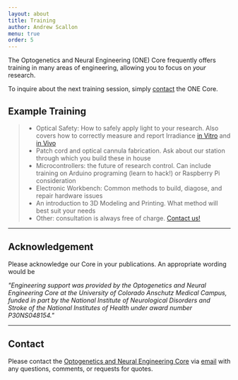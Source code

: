 ```yaml
---
layout: about
title: Training
author: Andrew Scallon
menu: true
order: 5
---
```


The Optogenetics and Neural Engineering (ONE) Core frequently offers training in many areas of engineering, allowing you to focus on *your* research.

To inquire about the next training session, simply [contact](mailto:neuralengineering@ucdenver.edu) the ONE Core.

## Example Training
> *  Optical Safety: How to safely apply light to your research. Also covers how to correctly measure and report Irradiance [in Vitro](https://github.com/OptogeneticsandNeuralEngineeringCore/SmallProjectFiles/raw/master/Methods%20Section%20and%20Acknowledgement%20In%20Vitro.pdf) and [in Vivo](https://github.com/OptogeneticsandNeuralEngineeringCore/SmallProjectFiles/raw/master/Methods%20Section%20and%20Acknowledgement%20In%20Vivo.pdf) <br>
> * Patch cord and optical cannula fabrication. Ask about our station through which you build these in house <br>
> * Microcontrollers: the future of research control. Can include training on Arduino programing (learn to hack!) or Raspberry Pi consideration <br>
> * Electronic Workbench: Common methods to build, diagose, and repair hardware issues <br>
> * An introduction to 3D Modeling and Printing. What method will best suit your needs <br>
> * Other: consultation is always free of charge. [Contact us!](mailto:neuralengineering@ucdenver.edu) <br>

---

## Acknowledgement
Please acknowledge our Core in your publications. An appropriate wording would be

*"Engineering support was provided by the Optogenetics and Neural Engineering Core at the University of Colorado Anschutz Medical Campus, funded in part by the National Institute of Neurological Disorders and Stroke of the National Institutes of Health under award number P30NS048154."*

---

## Contact
Please contact the [Optogenetics and Neural Engineering Core](/ONECoreSite/about/) via [email](mailto:neuralengineering@ucdenver.edu) with any questions, comments, or requests for quotes.
